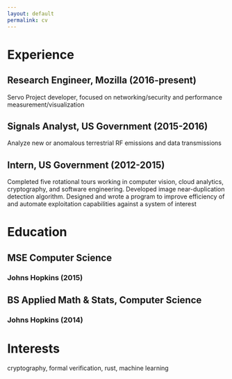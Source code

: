 ```yaml
---
layout: default
permalink: cv
---
```


# Experience
## Research Engineer, Mozilla (2016-present)
Servo Project developer, focused on networking/security and performance measurement/visualization

## Signals Analyst, US Government (2015-2016)
Analyze new or anomalous terrestrial RF emissions and data transmissions

## Intern, US Government (2012-2015)
Completed five rotational tours working in computer vision, cloud analytics, cryptography, and software engineering. Developed image near-duplication detection algorithm. Designed and wrote a program to improve efficiency of and automate exploitation capabilities against a system of interest

# Education

## MSE Computer Science
### Johns Hopkins (2015)

## BS Applied Math & Stats, Computer Science
### Johns Hopkins (2014)

# Interests
cryptography, formal verification, rust, machine learning
